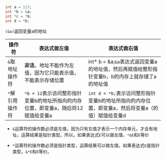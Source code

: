 ``` c
int a = 123;
int *b = &a;
int *c = *b;
int d = *b;
```

`(&a)`返回变量a的地址

| 操作符          | 表达式做左值                                                 | 表达式做右值                                                 |
| --------------- | ------------------------------------------------------------ | ------------------------------------------------------------ |
| `&`取地址操作符 | **非法**，地址不能作为左值，因为它只能表示值，不能表示存储位置 | int* b = &a;`&a`表达式返回变量a的地址值，然后再赋值给整形指针变量b，b的内存上就存储了a的地址值 |
| `*`解引用操作符 | `*b = 12`表示访问整形指针变量b的地址所指向的内存位置，即变量a，随后将12赋值给变量a | `int d = *b;`表示访问整形指针变量b的地址所指向的内存位置，即变量a，然后将变量a（的值）赋值给变量d |

- `&`运算符的操作数必须是左值，因为只有左值才表示一个内存单元，才会有地址，运算结果是指针类型。所以，如果表达式`E`可以做左值，`*&E`和`E`等价

- `*`运算符的操作数必须是指针类型，运算结果可以做左值。如果表达式`E`是指针类型，`&*E`和`E`等价。
